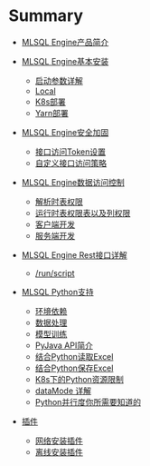 # Summary

* [MLSQL Engine产品简介](README.md)

* [MLSQL Engine基本安装](howtouse/README.md)
    * [启动参数详解](howtouse/configuration.md)
    * [Local](howtouse/deploy.md)
    * [K8s部署](howtouse/k8s_deploy.md)
    * [Yarn部署](howtouse/yarn_deploy.md)

* [MLSQL Engine安全加固](security/README.md)
    * [接口访问Token设置](security/token_control.md)
    * [自定义接口访问策略](security/custom_control.md)

* [MLSQL Engine数据访问控制](auth/README.md)
    * [解析时表权限]()
    * [运行时表权限表以及列权限]()
    * [客户端开发]()
    * [服务端开发]()
    
* [MLSQL Engine Rest接口详解](api/README.md) 
    * [/run/script](api/run-script.md)

* [MLSQL Python支持](python/README.md) 
    * [环境依赖](python/env.md) 
    * [数据处理](python/etl.md)    
    * [模型训练](python/train.md)  
    * [PyJava API简介](python/pyjava.md) 
    * [结合Python读取Excel](python/read_excel.md) 
    * [结合Python保存Excel](python/write_excel.md) 
    * [K8s下的Python资源限制](python/resource.md)  
    * [dataMode 详解](python/datamode.md)
    * [Python并行度你所需要知道的](python/py_paralell.md)    

* [插件](plugin/README.md)
   * [网络安装插件](plugin/online_install.md)
   * [离线安装插件](plugin/offline_install.md)  
      
    